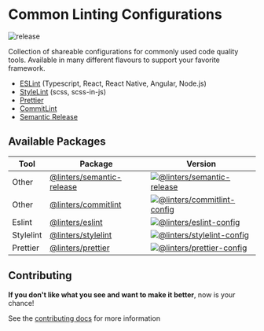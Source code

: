 # Common Linting Configurations

![release](https://github.com/developer239/linters/workflows/release/badge.svg)

Collection of shareable configurations for commonly used code quality tools. Available in many different flavours to support your favorite framework.

- [ESLint](https://github.com/eslint/eslint) (Typescript, React, React Native, Angular, Node.js)
- [StyleLint](https://github.com/stylelint/stylelint) (scss, scss-in-js)
- [Prettier](https://github.com/prettier/prettier)
- [CommitLint](https://github.com/conventional-changelog/commitlint) 
- [Semantic Release](https://github.com/semantic-release/github)

## Available Packages

| Tool       | Package                                                                                 | Version                                           | 
| ---------- | --------------------------------------------------------------------------------------- | --------------------------------------------------
| Other      | [@linters/semantic-release](packages/semantic-release/semantic-release)                 | [![@linters/semantic-release][sr-badge]][sr-npm]  | 
| Other      | [@linters/commitlint](packages/commitlint/commitlint-config)                            | [![@linters/commitlint-config][cl-badge]][cl-npm] | 
| Eslint     | [@linters/eslint](packages/eslint/eslint-config)                                        | [![@linters/eslint-config][es-badge]][es-npm]     | 
| Stylelint  | [@linters/stylelint](packages/stylelint/stylelint-config)                               | [![@linters/stylelint-config][sl-badge]][sl-npm]  | 
| Prettier   | [@linters/prettier](packages/prettier/prettier-config)                                  | [![@linters/prettier-config][pr-badge]][pr-npm]   | 

## Contributing
**If you don't like what you see and want to make it better**, now is your chance!

See the [contributing docs](/CONTRIBUTING.md) for more information

[sr-badge]: https://badge.fury.io/js/%40linters%2Fsemantic-release.svg
[sr-npm]: https://badge.fury.io/js/%40linters%2Fsemantic-release

[cl-badge]: https://badge.fury.io/js/%40linters%2Fcommitlint-config.svg
[cl-npm]: https://badge.fury.io/js/%40linters%2Fcommitlint-config

[es-badge]: https://badge.fury.io/js/%40linters%2Feslint-config.svg
[es-npm]: https://badge.fury.io/js/%40linters%2Feslint-config

[sl-badge]: https://badge.fury.io/js/%40linters%2Feslint-config.svg
[sl-npm]: https://badge.fury.io/js/%40linters%2Feslint-config

[pr-badge]: https://badge.fury.io/js/%40linters%2Feslint-config.svg
[pr-npm]: https://badge.fury.io/js/%40linters%2Feslint-config
